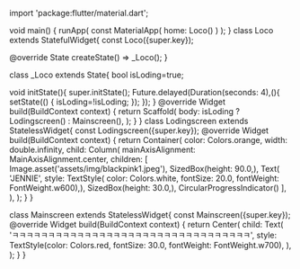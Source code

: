 import 'package:flutter/material.dart';

void main() {
  runApp(
      const MaterialApp(
          home: Loco()
      )
  );
}
class Loco extends StatefulWidget{
  const Loco({super.key});

  @override
  State<Loco> createState() => _Loco();
}

class _Loco extends State<Loco>{
  bool isLoding=true;

  void initState(){
    super.initState();
    Future.delayed(Duration(seconds: 4),(){
      setState(() {
        isLoding=!isLoding;
      });
    });
  }
  @override
  Widget build(BuildContext context) {
    return Scaffold(
      body: isLoding ? Lodingscreen() : Mainscreen(),
    );
  }
}
class Lodingscreen extends StatelessWidget{
  const Lodingscreen({super.key});
  @override
  Widget build(BuildContext context) {
    return Container(
      color: Colors.orange,
      width: double.infinity,
      child: Column(
        mainAxisAlignment: MainAxisAlignment.center,
        children: [
          Image.asset('assets/img/blackpink1.jpeg'),
          SizedBox(height: 90.0,),
          Text(
            'JENNIE',
            style: TextStyle(
                color: Colors.white,
                fontSize: 20.0,
                fontWeight: FontWeight.w600),),
          SizedBox(height: 30.0,),
          CircularProgressIndicator()
        ],
      ),
    );
  }
}


class Mainscreen extends StatelessWidget{
  const Mainscreen({super.key});
  @override
  Widget build(BuildContext context) {
    return Center(
        child: Text(
            'ㅋㅋㅋㅋㅋㅋㅋㅋㅋㅋㅋㅋㅋㅋㅋㅋㅋㅋㅋㅋㅋㅋㅋㅋㅋㅋㅋㅋㅋㅋㅋㅋㅋ',
          style: TextStyle(color: Colors.red,
          fontSize: 30.0,
          fontWeight: FontWeight.w700),
        ),
    );
  }
}
